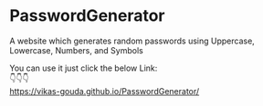 # PasswordGenerator
A website which generates random passwords using Uppercase, Lowercase, Numbers, and Symbols

You can use it just click the below Link:  
👇👇👇  
https://vikas-gouda.github.io/PasswordGenerator/

